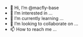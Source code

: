 - 👋 Hi, I’m @macfly-base
- 👀 I’m interested in ...
- 🌱 I’m currently learning ...
- 💞️ I’m looking to collaborate on ...
- 📫 How to reach me ...

<!---
macfly-base/macfly-base is a ✨ special ✨ repository because its `README.md` (this file) appears on your GitHub profile.
You can click the Preview link to take a look at your changes.
--->
